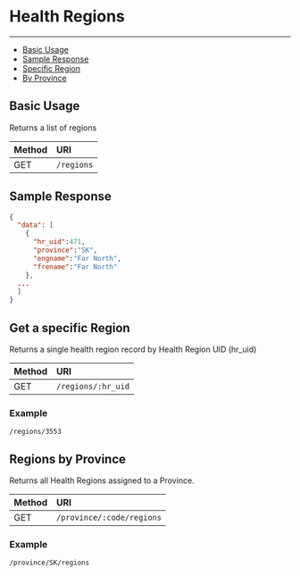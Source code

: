 # Health Regions

---

- [Basic Usage](#basic)
- [Sample Response](#sample-response)
- [Specific Region](#single)
- [By Province](#by-province)

<a name="basic"></a>
## Basic Usage

Returns a list of regions

| Method | URI |
| :- | :- |
| GET | `/regions` |

<a name="sample-response"></a>
## Sample Response

```json
{
  "data": [
    {
      "hr_uid":471,
      "province":"SK",
      "engname":"Far North",
      "frename":"Far North"
    },
  ...
  ]
}
```

<a name="single"></a>
## Get a specific Region

Returns a single health region record by Health Region UID (hr_uid)

| Method | URI |
| :- | :- |
| GET | `/regions/:hr_uid` |

### Example

`/regions/3553`

<a name="by-province"></a>
## Regions by Province

Returns all Health Regions assigned to a Province.

| Method | URI |
| :- | :- |
| GET | `/province/:code/regions` |

### Example

`/province/SK/regions`